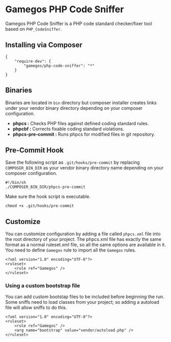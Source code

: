 Gamegos PHP Code Sniffer
========================

Gamegos PHP Code Sniffer is a PHP code standard checker/fixer tool based on `PHP_CodeSniffer`.

Installing via Composer
-----------------------

    {
        "require-dev": {
            "gamegos/php-code-sniffer": "*"
        }
    }

Binaries
--------
Binaries are located in `bin` directory but composer installer creates links under
your vendor binary directory depending on your composer configuration.

* **phpcs :** Checks PHP files against defined coding standard rules.
* **phpcbf :** Corrects fixable coding standard violations.
* **phpcs-pre-commit :** Runs phpcs for modified files in git repository.

Pre-Commit Hook
---------------
Save the following script as `.git/hooks/pre-commit` by replacing `COMPOSER_BIN_DIR`
as your vendor binary directory name depending on your composer configuration.

    #!/bin/sh
    ./COMPOSER_BIN_DIR/phpcs-pre-commit

Make sure the hook script is executable.

    chmod +x .git/hooks/pre-commit

Customize
---------
You can customize configuration by adding a file called `phpcs.xml` file into
the root directory of your project. The phpcs.xml file has exactly the same
format as a normal ruleset.xml file, so all the same options are available in
it. You need to define `Gamegos` rule to import all the `Gamegos` rules.

    <?xml version="1.0" encoding="UTF-8"?>
    <ruleset>
        <rule ref="Gamegos" />
    </ruleset>

### Using a custom bootstrap file
You can add custom bootstap files to be included before beginning the run.
Some sniffs need to load classes from your project; so adding a autoload file
will allow sniffs to do this.

    <?xml version="1.0" encoding="UTF-8"?>
    <ruleset>
        <rule ref="Gamegos" />
        <arg name="bootstrap" value="vendor/autoload.php" />
    </ruleset>


